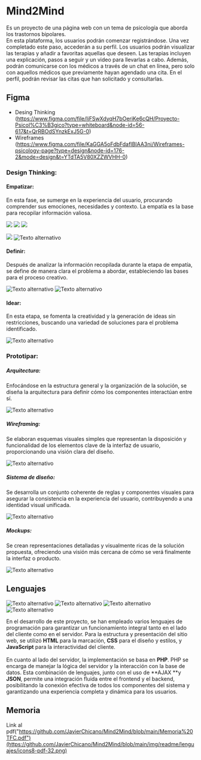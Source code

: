 # Mind2Mind
Es un proyecto de una página web con un tema de psicología que aborda los trastornos bipolares. 
<br>
En esta plataforma, los usuarios podrán comenzar registrándose. Una vez completado este paso, accederán a su perfil. Los usuarios podrán visualizar las terapias y añadir a favoritas aquellas que deseen. Las terapias incluyen una explicación, pasos a seguir y un video para llevarlas a cabo. Además, podrán comunicarse con los médicos a través de un chat en línea, pero solo con aquellos médicos que previamente hayan agendado una cita. En el perfil, podrán revisar las citas que han solicitado y consultarlas.

## Figma
- Desing Thinking (https://www.figma.com/file/IjFSwXdyqH7bOeriKe6cQH/Proyecto-Psicol%C3%B3gico?type=whiteboard&node-id=56-617&t=QrRBOdSYnzkExJ5G-0)
- Wireframes (https://www.figma.com/file/KaGGA5oFdbFdafIBIAA3ni/Wireframes-psicology-page?type=design&node-id=176-2&mode=design&t=YTdTA5V80XZZWVHH-0)
### Design Thinking:
#### Empatizar:
En esta fase, se sumerge en la experiencia del usuario, procurando comprender sus emociones, necesidades y contexto. La empatía es la base para recopilar información valiosa.

![](https://github.com/JavierChicano/Mind2Mind/blob/main/img/readme/Nueva%20carpeta/Captura%20de%20pantalla%202024-02-29%20115604.png?raw=true)
![](https://github.com/JavierChicano/Mind2Mind/blob/main/img/readme/Nueva%20carpeta/Captura%20de%20pantalla%202024-02-29%20115632.png?raw=true)
![](https://github.com/JavierChicano/Mind2Mind/blob/main/img/readme/Nueva%20carpeta/Captura%20de%20pantalla%202024-02-29%20115649.png?raw=true)

![](https://github.com/JavierChicano/Mind2Mind/blob/main/img/readme/Nueva%20carpeta/Captura%20de%20pantalla%202024-02-29%20115839.png?raw=true)
![Texto alternativo](https://github.com/JavierChicano/Mind2Mind/blob/main/img/readme/Nueva%20carpeta/Captura%20de%20pantalla%202024-02-29%20120021.png?raw=true)
#### Definir:
Después de analizar la información recopilada durante la etapa de empatía, se define de manera clara el problema a abordar, estableciendo las bases para el proceso creativo.

![Texto alternativo](https://github.com/JavierChicano/Mind2Mind/blob/main/img/readme/Nueva%20carpeta/Captura%20de%20pantalla%202024-02-29%20120152.png?raw=true)
![Texto alternativo](https://github.com/JavierChicano/Mind2Mind/blob/main/img/readme/Nueva%20carpeta/Captura%20de%20pantalla%202024-02-29%20120205.png?raw=true)
#### Idear:
En esta etapa, se fomenta la creatividad y la generación de ideas sin restricciones, buscando una variedad de soluciones para el problema identificado.

![Texto alternativo](https://github.com/JavierChicano/Mind2Mind/blob/main/img/readme/Nueva%20carpeta/Captura%20de%20pantalla%202024-02-29%20120312.png?raw=true)
### Prototipar:
##### Arquitectura:
Enfocándose en la estructura general y la organización de la solución, se diseña la arquitectura para definir cómo los componentes interactúan entre sí.

![Texto alternativo](https://github.com/JavierChicano/Mind2Mind/blob/main/img/readme/Captura%20de%20pantalla%202024-02-29%20120606.png?raw=true)

##### Wireframing:
Se elaboran esquemas visuales simples que representan la disposición y funcionalidad de los elementos clave de la interfaz de usuario, proporcionando una visión clara del diseño.


![Texto alternativo](https://github.com/JavierChicano/Mind2Mind/blob/main/img/readme/Captura%20de%20pantalla%202024-02-29%20120631.png?raw=true)

##### Sistema de diseño:
Se desarrolla un conjunto coherente de reglas y componentes visuales para asegurar la consistencia en la experiencia del usuario, contribuyendo a una identidad visual unificada.

![Texto alternativo](https://github.com/JavierChicano/Mind2Mind/blob/main/img/readme/Captura%20de%20pantalla%202024-02-29%20120647.png?raw=true)

##### Mockups:
Se crean representaciones detalladas y visualmente ricas de la solución propuesta, ofreciendo una visión más cercana de cómo se verá finalmente la interfaz o producto.

![Texto alternativo](https://github.com/JavierChicano/Mind2Mind/blob/main/img/readme/Captura%20de%20pantalla%202024-02-29%20120701.png?raw=true)

## Lenguajes   
![Texto alternativo](https://github.com/JavierChicano/Mind2Mind/blob/main/img/readme/lenguajes/icons8-javascript-48.png) ![Texto alternativo](https://github.com/JavierChicano/Mind2Mind/blob/main/img/readme/lenguajes/icons8-logo-php-40.png) ![Texto alternativo](https://github.com/JavierChicano/Mind2Mind/blob/main/img/readme/lenguajes/icons8-css3-48.png) ![Texto alternativo](https://github.com/JavierChicano/Mind2Mind/blob/main/img/readme/lenguajes/icons8-html-5-48.png)

En el desarrollo de este proyecto, se han empleado varios lenguajes de programación para garantizar un funcionamiento integral tanto en el lado del cliente como en el servidor. Para la estructura y presentación del sitio web, se utilizó **HTML** para la marcación, **CSS** para el diseño y estilos, y **JavaScript** para la interactividad del cliente.
<br><br>
En cuanto al lado del servidor, la implementación se basa en **PHP**. PHP se encarga de manejar la lógica del servidor y la interacción con la base de datos. Esta combinación de lenguajes, junto con el uso de **AJAX **y **JSON**, permite una integración fluida entre el frontend y el backend, posibilitando la conexión efectiva de todos los componentes del sistema y garantizando una experiencia completa y dinámica para los usuarios.

## Memoria
Link al pdf("https://github.com/JavierChicano/Mind2Mind/blob/main/Memoria%20TFC.pdf")(https://github.com/JavierChicano/Mind2Mind/blob/main/img/readme/lenguajes/icons8-pdf-32.png)

